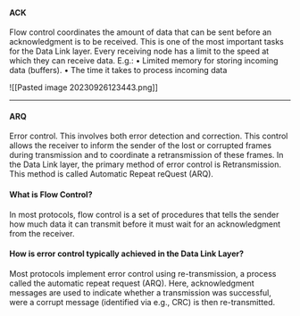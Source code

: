 #### ACK
Flow control coordinates the amount of data that can be sent before an
acknowledgment is to be received.
This is one of the most important tasks for the Data Link layer.
Every receiving node has a limit to the speed at which they can
receive data. E.g.:
• Limited memory for storing incoming data (buffers).
• The time it takes to process incoming data

![[Pasted image 20230926123443.png]]

***
#### ARQ
Error control. This involves both error detection and correction.
This control allows the receiver to inform the sender of the lost or
corrupted frames during transmission and to coordinate a
retransmission of these frames.
In the Data Link layer, the primary method of error control is
Retransmission.
This method is called Automatic Repeat reQuest (ARQ).


#### What is Flow Control?
In most protocols, flow control is a set of procedures that tells the sender how much data it can transmit before it must wait for an acknowledgment from the receiver.

#### How is error control typically achieved in the Data Link Layer?
Most protocols implement error control using re-transmission, a process called the automatic repeat request (ARQ). Here, acknowledgment messages are used to indicate whether a transmission was successful, were a corrupt message (identified via e.g., CRC) is then re-transmitted.

